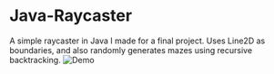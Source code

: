 # Java-Raycaster
A simple raycaster in Java I made for a final project. Uses Line2D as boundaries, and also randomly generates mazes using recursive backtracking. 
![Demo](./demo.gif)

